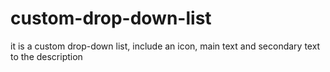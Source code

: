 # custom-drop-down-list
it is a custom drop-down list, include an icon, main text and secondary text to the description

